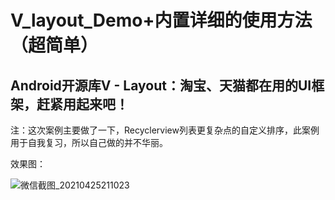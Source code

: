 # V_layout_Demo+内置详细的使用方法（超简单）
## Android开源库V - Layout：淘宝、天猫都在用的UI框架，赶紧用起来吧！

注：这次案例主要做了一下，Recyclerview列表更复杂点的自定义排序，此案例用于自我复习，所以自己做的并不华丽。

效果图：

![微信截图_20210425211023](https://user-images.githubusercontent.com/70384877/115994836-3f31a000-a60b-11eb-97f4-2d77f5352542.png)
